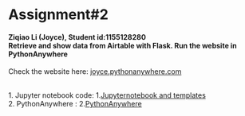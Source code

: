 # Assignment#2
<h4> Ziqiao Li (Joyce), Student id:1155128280
<br>Retrieve and show data from Airtable with Flask. Run the website in PythonAnywhere</h4>
Check the website here: <a href="http://joyce.pythonanywhere.com/" target="_blank">joyce.pythonanywhere.com</a>

<br>1. Jupyter notebook code:
1.[Jupyternotebook and templates](https://github.com/Joyce630/com5940/tree/master/assignment%234/test%20basic%20auth)
<br>2. PythonAnywhere :
2.[PythonAnywhere](joyce.pythonanywhere.com)

